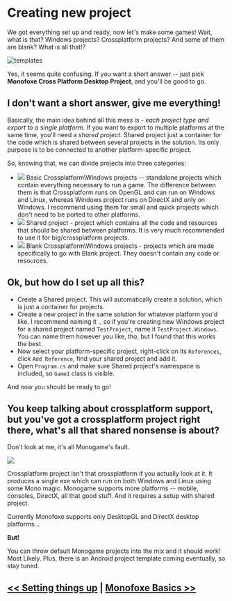 # Creating new project

We got everything set up and ready, now let's make some games! Wait, what is that? Windows projects? Crossplatform projects? And some of them are blank? What is all that!?

![templates](C:\D\_Projects\Monofoxe\Docs\Templates.png)

Yes, it seems quite confusing. If you want a short answer -- just pick **Monofoxe Cross Platform Desktop Project**, and you'll be good to go. 

## I don't want a short answer, give me everything!

Basically, the main idea behind all this mess is - *each project type and export to a single platform*. If you want to export to multiple platforms at the same time, you'll need a *shared project*. Shared project just a container for the code which is shared between several projects in the solution. Its only purpose is to be connected to another platform-specific project. 

So, knowing that, we can divide projects into three categories:

- ![](C:\D\_Projects\Monofoxe\Docs\WinCrossplatformProjects.png) Basic Crossplatform\Windows projects -- standalone projects which contain everything necessary to run a game. The difference between them is that Crossplatform runs on OpenGL and can run on Windows and Linux, whereas Windows project runs on DirectX and only on Windows. I recommend using them for small and quick projects which don't need to be ported to other platforms.
- ![](C:\D\_Projects\Monofoxe\Docs\SharedProject.png) Shared project - project which contains all the code and resources that should be shared between platforms. It is very much recommended to use it for big/crossplatform projects. 
- ![](C:\D\_Projects\Monofoxe\Docs\WinCrossplatformProjectsEmpty.png) Blank Crossplatform\Windows projects - projects which are made specifically to go with Blank project. They doesn't contain any code or resources. 

## Ok, but how do I set up all this?

- Create a Shared project. This will automatically create a solution, which is just a container for projects.
- Create a new project in the same solution for whatever platform you'd like. I recommend naming it <SharedProjectName>.<Platform>, so if you're creating new Windows project for a shared project named `TestProject`, name it `TestProject.Windows`. You can name them however you like, tho, but I found that this works the best.
- Now select your platform-specific project, right-click on its `References`, click `Add Reference`, find your shared project and add it.
- Open `Program.cs` and make sure Shared project's namespace is included, so `Game1` class is visible. 

And now you should be ready to go!

## You keep talking about crossplatform support, but you've got a crossplatform project right there, what's all that shared nonsense is about?

Don't look at me, it's all Monogame's fault.

![](C:\D\_Projects\Monofoxe\Docs\FoxeHiding.png)

Crossplatform project isn't that crossplatform if you actually look at it. It produces a single exe which can run on both Windows and Linux using some Mono magic. Monogame supports more platforms -- mobile, consoles, DirectX, all that good stuff. And it requires a setup with shared project.

Currently Monofoxe supports only DesktopGL and DirectX desktop platforms...

**But!**

You can throw default Monogame projects into the mix and it should work! Most Likely. Plus, there is an Android project template coming eventually, so stay tuned.



## [<< Setting things up](SettingThingsUp.md)	|	[Monofoxe Basics >>](MonofoxeBasics.md)